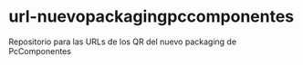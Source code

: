 # url-nuevopackagingpccomponentes
Repositorio para las URLs de los QR del nuevo packaging de PcComponentes
